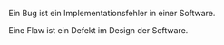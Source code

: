 Ein Bug ist ein Implementationsfehler in einer Software.

Eine Flaw ist ein Defekt im Design der Software.

